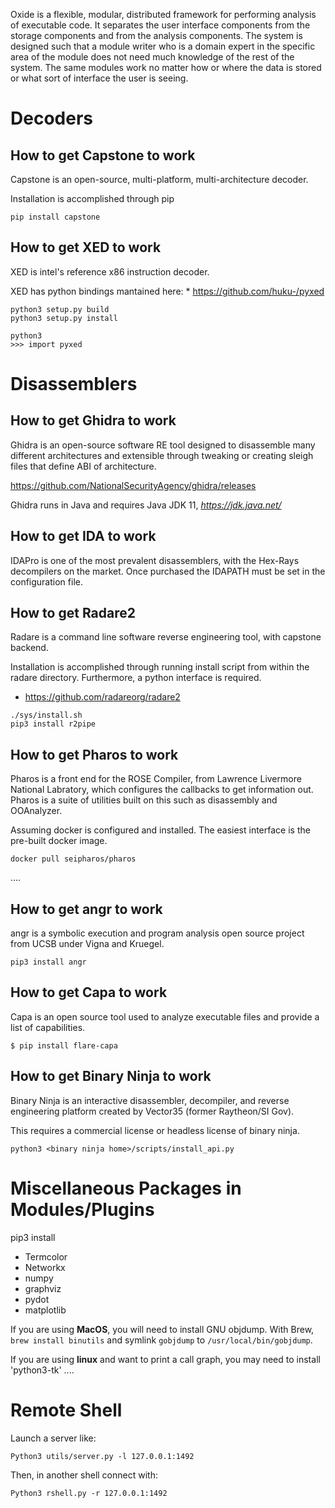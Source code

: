 Oxide is a flexible, modular, distributed framework for performing analysis of 
executable code. It separates the user interface components from the storage 
components and from the analysis components. The system is designed such that a 
module writer who is a domain expert in the specific area of the module does not
need much knowledge of the rest of the system. The same modules work no matter 
how or where the data is stored or what sort of interface the user is seeing.

# Decoders

## How to get Capstone to work

Capstone is an open-source, multi-platform, multi-architecture decoder. 

Installation is accomplished through pip

```
pip install capstone
```

## How to get XED to work

XED is intel's reference x86 instruction decoder.

XED has python bindings mantained here:
    * https://github.com/huku-/pyxed

```
python3 setup.py build
python3 setup.py install

python3
>>> import pyxed
```

# Disassemblers

## How to get Ghidra to work
Ghidra is an open-source software RE tool designed to disassemble many different architectures and extensible through tweaking or creating sleigh files that define ABI of architecture.

https://github.com/NationalSecurityAgency/ghidra/releases

Ghidra runs in Java and requires Java JDK 11, *https://jdk.java.net/*


## How to get IDA to work

IDAPro is one of the most prevalent disassemblers, with the Hex-Rays decompilers on the
market. Once purchased the IDAPATH must be set in the configuration file.

## How to get Radare2
Radare is a command line software reverse engineering tool, with capstone backend. 

Installation is accomplished through running install script from within the radare directory. Furthermore, a python interface is required.
* https://github.com/radareorg/radare2

```
./sys/install.sh
pip3 install r2pipe
```

## How to get Pharos to work

Pharos is a front end for the ROSE Compiler, from Lawrence Livermore National Labratory,
which configures the callbacks to get information out. Pharos is a suite of utilities 
built on this such as disassembly and OOAnalyzer.

Assuming docker is configured and installed. The easiest interface is the pre-built docker image.

```
docker pull seipharos/pharos
```

....


## How to get angr to work

angr is a symbolic execution and program analysis open source project from UCSB under Vigna and Kruegel.

```
pip3 install angr
```

## How to get Capa to work

Capa is an open source tool used to analyze executable files and provide a list of capabilities.

```
$ pip install flare-capa
```

## How to get Binary Ninja to work

Binary Ninja is an interactive disassembler, decompiler, and reverse engineering platform created by Vector35 (former Raytheon/SI Gov).

This requires a commercial license or headless license of binary ninja.

```
python3 <binary ninja home>/scripts/install_api.py
```


# Miscellaneous Packages in Modules/Plugins

pip3 install
* Termcolor
* Networkx
* numpy
* graphviz
* pydot
* matplotlib

If you are using **MacOS**, you will need to install GNU objdump.
With Brew, `brew install binutils` and symlink `gobjdump` to `/usr/local/bin/gobjdump`.

If you are using **linux** and want to print a call graph, you may need to install 'python3-tk'
....


# Remote Shell

Launch a server like:

`Python3 utils/server.py -l 127.0.0.1:1492`

Then, in another shell connect with:

`Python3 rshell.py -r 127.0.0.1:1492`
